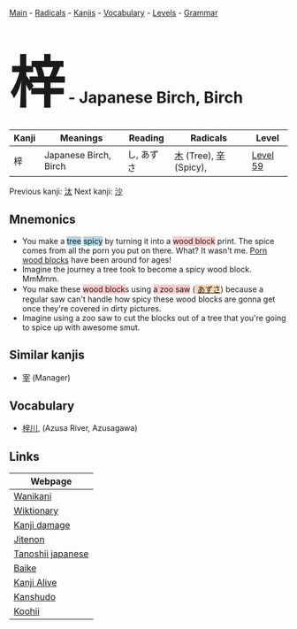<style> bigfont {font-size: 100px}</style>
[Main](../index.md) -
[Radicals](../radicals.md) -
[Kanjis](../kanjis.md) -
[Vocabulary](../vocabulary.md) -
[Levels](../levels.md) -
[Grammar](../grammar.md)
# <bigfont> 梓</bigfont> - Japanese Birch, Birch 

| Kanji | Meanings | Reading | Radicals | Level |
| --- | --- | --- | --- | --- |
| 梓 | Japanese Birch, Birch | し, あずさ | [木](../radicals/木.md) (Tree), [辛](../radicals/辛.md) (Spicy),  | [Level 59](../levels/wk_level59.md) |

Previous kanji: [汰](汰.md) Next kanji: [沙](沙.md) 

## Mnemonics
 * You make a <span style="background-color:#ADD8E6"> tree</span> <span style="background-color:#ADD8E6"> spicy</span> by turning it into a <span style="background-color:#ffcccb"> wood block</span> print. The spice comes from all the porn you put on there. What? It wasn't me. <a href=http://en.wikipedia.org/wiki/Shunga>Porn wood blocks</a> have been around for ages!
* Imagine the journey a tree took to become a spicy wood block. MmMmm.
* You make these <span style="background-color:#ffcccb"> wood block</span>s using <span style="background-color:#ffcccb"> a zoo saw</span> (<span style="background-color:#fed8b1"> [あずさ](https://jisho.org/search/あずさ)</span>) because a regular saw can't handle how spicy these wood blocks are gonna get once they're covered in dirty pictures.
* Imagine using a zoo saw to cut the blocks out of a tree that you're going to spice up with awesome smut.


## Similar kanjis
 * [宰](宰.md) (Manager)


## Vocabulary
 * [梓川](../vocabulary/梓.md), (Azusa River, Azusagawa)



## Links 

| Webpage |
| --- |
| [Wanikani          ](https://www.wanikani.com/kanji/梓) |
| [Wiktionary        ](https://en.wiktionary.org/wiki/梓) |
| [Kanji damage      ](http://www.kanjidamage.com/kanji/search?utf8=✓&q=梓) |
| [Jitenon           ](https://jitenon.com/kanji/梓) |
| [Tanoshii japanese ](https://www.tanoshiijapanese.com/dictionary/kanji.cfm?k=梓) |
| [Baike             ](https://baike.baidu.com/item/梓) |
| [Kanji Alive       ](https://app.kanjialive.com/梓) |
| [Kanshudo          ](https://www.kanshudo.com/searchmn?q=梓) |
| [Koohii            ](https://kanji.koohii.com/study/kanji/梓) |
